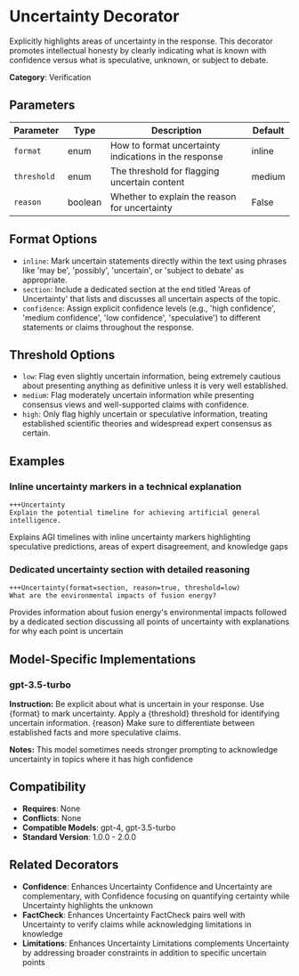 # Uncertainty Decorator

Explicitly highlights areas of uncertainty in the response. This decorator promotes intellectual honesty by clearly indicating what is known with confidence versus what is speculative, unknown, or subject to debate.

**Category**: Verification

## Parameters

| Parameter | Type | Description | Default |
|-----------|------|-------------|--------|
| `format` | enum | How to format uncertainty indications in the response | inline |
| `threshold` | enum | The threshold for flagging uncertain content | medium |
| `reason` | boolean | Whether to explain the reason for uncertainty | False |

## Format Options

- `inline`: Mark uncertain statements directly within the text using phrases like 'may be', 'possibly', 'uncertain', or 'subject to debate' as appropriate.
- `section`: Include a dedicated section at the end titled 'Areas of Uncertainty' that lists and discusses all uncertain aspects of the topic.
- `confidence`: Assign explicit confidence levels (e.g., 'high confidence', 'medium confidence', 'low confidence', 'speculative') to different statements or claims throughout the response.

## Threshold Options

- `low`: Flag even slightly uncertain information, being extremely cautious about presenting anything as definitive unless it is very well established.
- `medium`: Flag moderately uncertain information while presenting consensus views and well-supported claims with confidence.
- `high`: Only flag highly uncertain or speculative information, treating established scientific theories and widespread expert consensus as certain.

## Examples

### Inline uncertainty markers in a technical explanation

```
+++Uncertainty
Explain the potential timeline for achieving artificial general intelligence.
```

Explains AGI timelines with inline uncertainty markers highlighting speculative predictions, areas of expert disagreement, and knowledge gaps

### Dedicated uncertainty section with detailed reasoning

```
+++Uncertainty(format=section, reason=true, threshold=low)
What are the environmental impacts of fusion energy?
```

Provides information about fusion energy's environmental impacts followed by a dedicated section discussing all points of uncertainty with explanations for why each point is uncertain

## Model-Specific Implementations

### gpt-3.5-turbo

**Instruction:** Be explicit about what is uncertain in your response. Use {format} to mark uncertainty. Apply a {threshold} threshold for identifying uncertain information. {reason} Make sure to differentiate between established facts and more speculative claims.

**Notes:** This model sometimes needs stronger prompting to acknowledge uncertainty in topics where it has high confidence


## Compatibility

- **Requires**: None
- **Conflicts**: None
- **Compatible Models**: gpt-4, gpt-3.5-turbo
- **Standard Version**: 1.0.0 - 2.0.0

## Related Decorators

- **Confidence**: Enhances Uncertainty Confidence and Uncertainty are complementary, with Confidence focusing on quantifying certainty while Uncertainty highlights the unknown
- **FactCheck**: Enhances Uncertainty FactCheck pairs well with Uncertainty to verify claims while acknowledging limitations in knowledge
- **Limitations**: Enhances Uncertainty Limitations complements Uncertainty by addressing broader constraints in addition to specific uncertain points
